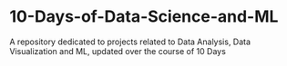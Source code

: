 # 10-Days-of-Data-Science-and-ML
A repository dedicated to projects related to Data Analysis, Data Visualization and ML, updated over the course of 10 Days 
